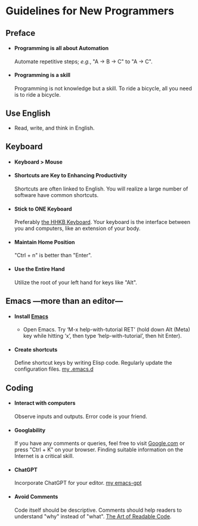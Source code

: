 # Guidelines for New Programmers

## Preface
- #### Programming is all about Automation
  Automate repetitive steps; _e.g._, "A -> B -> C" to "A -> C".
- #### Programming is a skill
  Programming is not knowledge but a skill. To ride a bicycle, all you need is to ride a bicycle.

## Use English
- Read, write, and think in English.

## Keyboard
- #### Keyboard > Mouse
- #### Shortcuts are Key to Enhancing Productivity
  Shortcuts are often linked to English. You will realize a large number of software have common shortcuts.
- #### Stick to ONE Keyboard
  Preferably [the HHKB Keyboard](https://www.pfuemea.com/en-gb/dr_product/hhkb-professional-hybrid-type-s-charcoal-45g-tkl-blank-keycaps-pd-kb800bns). Your keyboard is the interface between you and computers, like an extension of your body.
- #### Maintain Home Position
  "Ctrl + n" is better than "Enter".
- #### Use the Entire Hand
  Utilize the root of your left hand for keys like "Alt".


## Emacs —more than an editor—
- #### Install [Emacs](https://www.gnu.org/software/emacs/)
  - Open Emacs. Try ‘M-x help-with-tutorial RET’ (hold down Alt (Meta) key while hitting ‘x’, then type ‘help-with-tutorial’, then hit Enter). 
- #### Create shortcuts
  Define shortcut keys by writing Elisp code. Regularly update the configuration files. 
  [my .emacs.d](https://github.com/ywatanabe1989/.emacs.d)


## Coding
- #### Interact with computers
  Observe inputs and outputs. Error code is your friend.
- #### Googlability
  If you have any comments or queries, feel free to visit [Google.com](https://www.google.com/) or press "Ctrl + K" on your browser. Finding suitable information on the Internet is a critical skill.
- #### ChatGPT
  Incorporate ChatGPT for your editor. 
  [my emacs-gpt](https://github.com/ywatanabe1989/emacs-gpt)
- #### Avoid Comments
  Code itself should be descriptive. Comments should help readers to understand "why" instead of "what".
  [The Art of Readable Code](https://www.oreilly.com/library/view/the-art-of/9781449318482/).

